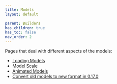 ```yaml
---
title: Models
layout: default

parent: Builders
has_children: true
has_toc: false
nav_order: 2
---
```


Pages that deal with different aspects of the models:

- [Loading Models](model-loading)
- [Model Scale](model-scale)
- [Animated Models](model-animation)
- [Convert old models to new format in 0.17.0](convert-old)
